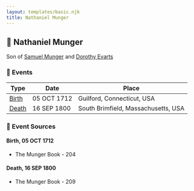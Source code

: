 ```yaml
---
layout: templates/basic.njk
title: Nathaniel Munger
---
```

## 🔵 Nathaniel Munger

Son of [Samuel Munger](/people/6/64239804) and [Dorothy Evarts](/people/5/59501816)

### 📆 Events

Type | Date | Place
------ | ------ | ------
[Birth](#event-a363931b-7692-40f1-b3bd-fcb5aaaa8f26) | 05 OCT 1712 | Guilford, Connecticut, USA
[Death](#event-35704fb4-bdeb-4a36-b995-8d26e6ba6b1c) | 16 SEP 1800 | South Brimfield, Massachusetts, USA

### 📰 Event Sources

#### <a id="event-a363931b-7692-40f1-b3bd-fcb5aaaa8f26"></a> Birth, 05 OCT 1712
* The Munger Book  - 204

#### <a id="event-35704fb4-bdeb-4a36-b995-8d26e6ba6b1c"></a> Death, 16 SEP 1800
* The Munger Book  - 209